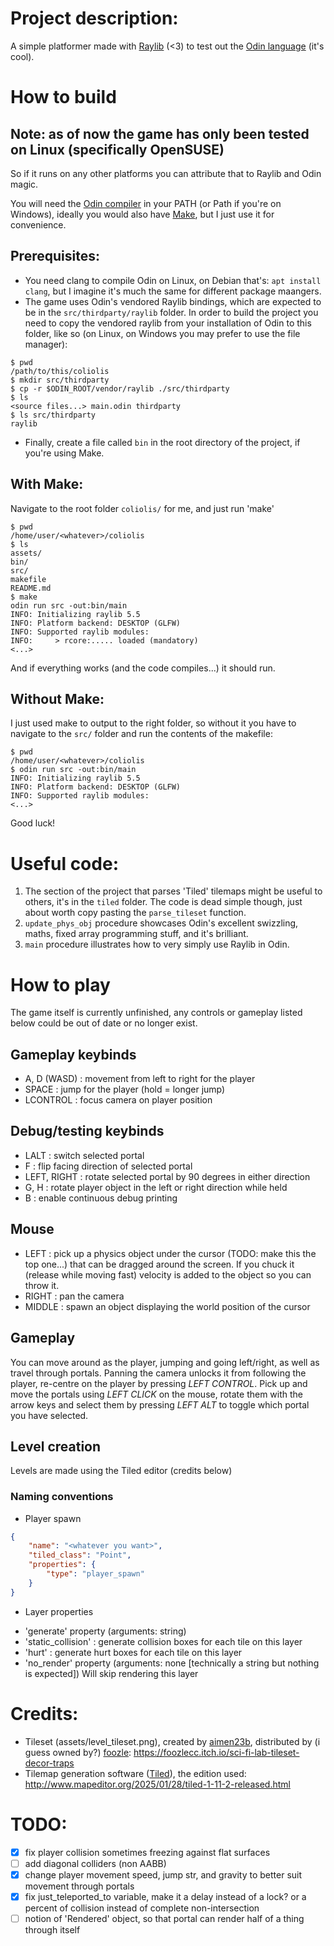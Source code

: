 # Project description: 

A simple platformer made with [Raylib](https://www.raylib.com) (<3) to test out the [Odin language](https://odin-lang.org/) (it's cool).

# How to build

## Note: as of now the game has only been tested on Linux (specifically OpenSUSE) 

So if it runs on any other platforms you can attribute that to Raylib and Odin magic.

You will need the [Odin compiler](https://odin-lang.org/docs/install/) in your PATH (or Path if you're on Windows), ideally you would also have [Make](https://www.gnu.org/software/make/), but I just use it for convenience.

## Prerequisites:

- You need clang to compile Odin on Linux, on Debian that's: ```apt install clang```, but I imagine it's much the same for different package maangers.
- The game uses Odin's vendored Raylib bindings, which are expected to be in the ```src/thirdparty/raylib``` folder. In order to build the project you need to copy the vendored raylib from your installation of Odin to this folder, like so (on Linux, on Windows you may prefer to use the file manager):

```
$ pwd
/path/to/this/coliolis
$ mkdir src/thirdparty
$ cp -r $ODIN_ROOT/vendor/raylib ./src/thirdparty
$ ls 
<source files...> main.odin thirdparty
$ ls src/thirdparty
raylib
```

- Finally, create a file called ```bin``` in the root directory of the project, if you're using Make.

## With Make:

Navigate to the root folder ```coliolis/``` for me, and just run 'make'

```
$ pwd
/home/user/<whatever>/coliolis
$ ls
assets/
bin/
src/
makefile
README.md
$ make
odin run src -out:bin/main
INFO: Initializing raylib 5.5
INFO: Platform backend: DESKTOP (GLFW)
INFO: Supported raylib modules:
INFO:     > rcore:..... loaded (mandatory)
<...>
```

And if everything works (and the code compiles...) it should run.

## Without Make:

I just used make to output to the right folder, so without it you have to navigate to the ```src/``` folder and run the contents of the makefile:

```
$ pwd
/home/user/<whatever>/coliolis
$ odin run src -out:bin/main
INFO: Initializing raylib 5.5
INFO: Platform backend: DESKTOP (GLFW)
INFO: Supported raylib modules:
<...>
```

Good luck!

# Useful code: 

1. The section of the project that parses 'Tiled' tilemaps might be useful to others, it's in the ```tiled``` folder. The code is dead simple though, just about worth copy pasting the ```parse_tileset``` function.
1. ```update_phys_obj``` procedure showcases Odin's excellent swizzling, maths, fixed array programming stuff, and it's brilliant.
1. ```main``` procedure illustrates how to very simply use Raylib in Odin.

# How to play

The game itself is currently unfinished, any controls or gameplay listed below could be out of date or no longer exist.

## Gameplay keybinds

- A, D (WASD)	: movement from left to right for the player
- SPACE			: jump for the player (hold = longer jump)
- LCONTROL 		: focus camera on player position

## Debug/testing keybinds

- LALT 			: switch selected portal
- F 			: flip facing direction of selected portal
- LEFT, RIGHT 	: rotate selected portal by 90 degrees in either direction
- G, H 			: rotate player object in the left or right direction while held
- B 			: enable continuous debug printing

## Mouse

- LEFT			: pick up a physics object under the cursor (TODO: make this the top one...) that can be dragged around the screen. If you chuck it (release while moving fast) velocity is added to the object so you can throw it.
- RIGHT			: pan the camera
- MIDDLE		: spawn an object displaying the world position of the cursor

## Gameplay

You can move around as the player, jumping and going left/right, as well as travel through portals. Panning the camera unlocks it from following the player, re-centre on the player by pressing *LEFT CONTROL*.
Pick up and move the portals using *LEFT CLICK* on the mouse, rotate them with the arrow keys and select them by pressing *LEFT ALT* to toggle which portal you have selected.

## Level creation

Levels are made using the Tiled editor (credits below)

### Naming conventions

- Player spawn
```json 
{
	"name": "<whatever you want>",
	"tiled_class": "Point",
	"properties": {
		"type": "player_spawn"
	}
}
```

- Layer properties
 + 'generate' property (arguments: string)
  + 'static_collision'	: generate collision boxes for each tile on this layer
  + 'hurt'				: generate hurt boxes for each tile on this layer
 + 'no_render' property (arguments: none \[technically a string but nothing is expected\])
Will skip rendering this layer

# Credits:

- Tileset (assets/level_tileset.png), created by [aimen23b](https://www.fiverr.com/aimen23b), distributed by (i guess owned by?) [foozle](www.foozle.io): https://foozlecc.itch.io/sci-fi-lab-tileset-decor-traps
- Tilemap generation software ([Tiled](http://www.mapeditor.org/)), the edition used: http://www.mapeditor.org/2025/01/28/tiled-1-11-2-released.html


# TODO:

- [X] fix player collision sometimes freezing against flat surfaces
- [ ] add diagonal colliders (non AABB)
- [X] change player movement speed, jump str, and gravity to better suit movement through portals
- [X] fix just_teleported_to variable, make it a delay instead of a lock? or a percent of collision instead of complete non-intersection
- [ ] notion of 'Rendered' object, so that portal can render half of a thing through itself
